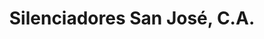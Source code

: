---
title: "Silenciadores San José, C.A."
url: /calabozo/silenciadores-san-jose-c-a/
shop: piezas de automóviles
---